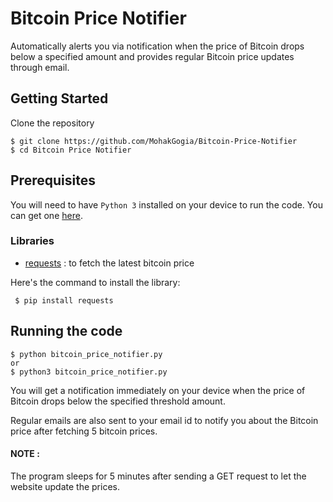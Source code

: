 # Bitcoin Price Notifier

Automatically alerts you via notification when the price of Bitcoin drops below a specified amount and provides regular Bitcoin price updates through email.

## Getting Started

Clone the repository

    $ git clone https://github.com/MohakGogia/Bitcoin-Price-Notifier
    $ cd Bitcoin Price Notifier

## Prerequisites

You will need to have `Python 3` installed on your device to run the code. You can get one [here](https://www.python.org/downloads/).

### Libraries
* [requests](https://requests.readthedocs.io/en/master/) : to fetch the latest bitcoin price


Here's the command to install the library:

     $ pip install requests


## Running the code

    $ python bitcoin_price_notifier.py
    or
    $ python3 bitcoin_price_notifier.py

You will get a notification immediately on your device when the price of Bitcoin drops below the specified threshold amount.

Regular emails are also sent to your email id to notify you about the Bitcoin price after fetching 5 bitcoin prices.

#### NOTE :

The program sleeps for 5 minutes after sending a GET request to let the website update the prices.